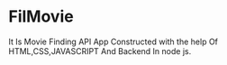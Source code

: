 # FilMovie
It Is Movie Finding API App Constructed with the help Of HTML,CSS,JAVASCRIPT And Backend In node js.
